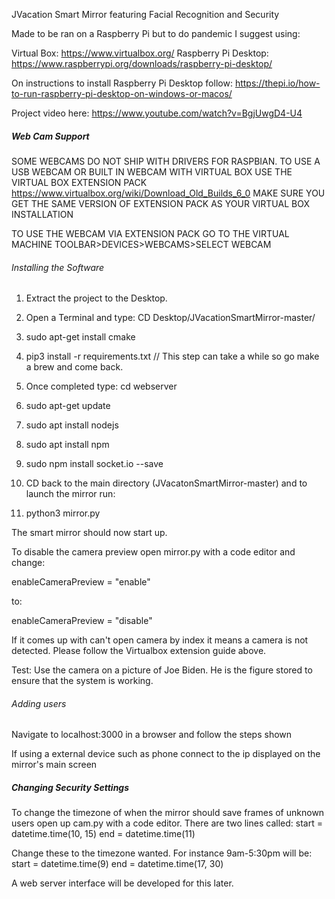JVacation Smart Mirror featuring Facial Recognition and Security

Made to be ran on a Raspberry Pi but to do pandemic I suggest using:

Virtual Box: https://www.virtualbox.org/
Raspberry Pi Desktop: https://www.raspberrypi.org/downloads/raspberry-pi-desktop/

On instructions to install Raspberry Pi Desktop follow:
https://thepi.io/how-to-run-raspberry-pi-desktop-on-windows-or-macos/

Project video here: https://www.youtube.com/watch?v=BgjUwgD4-U4

##### Web Cam Support ######

SOME WEBCAMS DO NOT SHIP WITH DRIVERS FOR RASPBIAN. TO USE A USB WEBCAM OR BUILT IN WEBCAM WITH VIRTUAL BOX USE THE VIRTUAL BOX EXTENSION PACK
https://www.virtualbox.org/wiki/Download_Old_Builds_6_0 MAKE SURE YOU GET THE SAME VERSION OF EXTENSION PACK AS YOUR VIRTUAL BOX INSTALLATION

TO USE THE WEBCAM VIA EXTENSION PACK GO TO THE VIRTUAL MACHINE TOOLBAR>DEVICES>WEBCAMS>SELECT WEBCAM



###### Installing the Software ######

1) Extract the project to the Desktop.

2) Open a Terminal and type: CD Desktop/JVacationSmartMirror-master/

3) sudo apt-get install cmake

4) pip3 install -r requirements.txt // This step can take a while so go make a brew and come back.

5) Once completed type: cd webserver

6) sudo apt-get update

7) sudo apt install nodejs

8) sudo apt install npm

9) sudo npm install socket.io --save

10) CD back to the main directory (JVacatonSmartMirror-master) and to launch the mirror run:

11) python3 mirror.py

The smart mirror should now start up.

To disable the camera preview open mirror.py with a code editor and change:

enableCameraPreview = "enable"

to:

enableCameraPreview = "disable"


If it comes up with can't open camera by index it means a camera is not detected. Please follow the Virtualbox extension guide above.

Test: Use the camera on a picture of Joe Biden. He is the figure stored to ensure that the system is working.



###### Adding users ######

Navigate to localhost:3000 in a browser and follow the steps shown

If using a external device such as phone connect to the ip displayed on the mirror's main screen



##### Changing Security Settings #####

To change the timezone of when the mirror should save frames of unknown users open up cam.py with a code editor.
There are two lines called:
start = datetime.time(10, 15)
end = datetime.time(11)

Change these to the timezone wanted. For instance 9am-5:30pm will be:
start = datetime.time(9)
end = datetime.time(17, 30)

A web server interface will be developed for this later.
